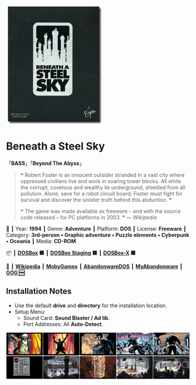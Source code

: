 ![](Thumbnail.png "application-thumbnail")

# Beneath a Steel Sky

「**BASS**」「**Beyond The Abyss**」

> ❝ Robert Foster is an innocent outsider stranded in a vast city where oppressed civilians live and work in soaring tower blocks. All while the corrupt, covetous and wealthy lie underground, shielded from all pollution. Alone, save for a robot circuit board; Foster must fight for survival and discover the sinister truth behind this abduction. ❞
>
> ❝ The game was made available as freeware – and with the source code released – for PC platforms in 2003. ❞ — *Wikipedia*
>

📌 ┃ Year: **1994** ┃ Genre: **Adventure** ┃ Platform: **DOS** ┃ License: **Freeware** ┃ Category: **3rd-person • Graphic adventure • Puzzle elements • Cyberpunk • Oceania** ┃ Media: **CD-ROM** 

📦 ┃ **[DOSBox](https://www.dosbox.com/) 🟩** ┃ **[DOSBox Staging](https://dosbox-staging.github.io/) 🟩** ┃ **[DOSBox-X](https://dosbox-x.com/) 🟩** 

📎 ┃ **[Wikipedia](https://en.wikipedia.org/wiki/Beneath_a_Steel_Sky)** ┃ **[MobyGames](https://www.mobygames.com/game/386/beneath-a-steel-sky/)** ┃ **[AbandonwareDOS](https://www.abandonwaredos.com/abandonware-game.php?abandonware=Beneath+a+Steel+Sky&gid=1740)** ┃ **[MyAbandonware](https://www.myabandonware.com/game/beneath-a-steel-sky-21i)** ┃ **[GOG 🆓](https://www.gog.com/en/game/beneath_a_steel_sky)** 

## Installation Notes
- Use the default **drive** and **directory** for the installation location.
- Setup Menu:
  - Sound Card: **Sound Blaster / Ad lib**.
  - Port Addresses: All **Auto-Detect**.

![](Montage.png "Beneath a Steel Sky")

